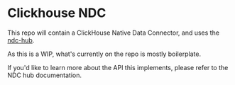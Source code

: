 # Clickhouse NDC

This repo will contain a ClickHouse Native Data Connector, and uses the [ndc-hub](https://github.com/hasura/ndc-hub).

As this is a WIP, what's currently on the repo is mostly boilerplate.

If you'd like to learn more about the API this implements, please refer to the NDC hub documentation.

